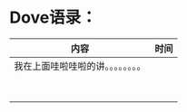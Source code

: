 # Dove语录：

| 内容 | 时间 |
| ---- | ---- |
|  我在上面哇啦哇啦的讲。。。。。。。。  |      |
|      |      |
|      |      |
|      |      |
|      |      |
|      |      |
|      |      |
|      |      |
|      |      |


